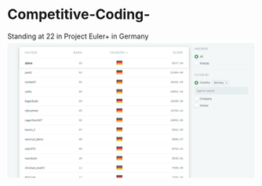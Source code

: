 # Competitive-Coding-
Standing at 22 in Project Euler+ in Germany
![alt text](https://github.com/xzZero/Competitive-Coding-/blob/main/Project%20Euler%2B/ranking.PNG)
